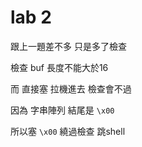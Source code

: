 # lab 2
跟上一題差不多 只是多了檢查

檢查 buf 長度不能大於16

而 直接塞 拉機進去 檢查會不過

因為 字串陣列 結尾是 `\x00`

所以塞 `\x00` 繞過檢查 跳shell  
